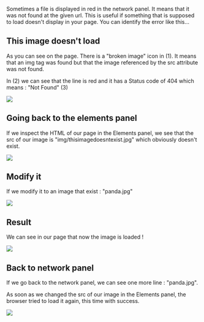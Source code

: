 Sometimes a file is displayed in red in the network panel. It means that it was not found at the given url. This is useful if something that is supposed to load doesn't display in your page. You can identify the error like this...

## This image doesn't load

As you can see on the page. There is a "broken image" icon in (1). It means that an img tag was found but that the image referenced by the src attribute was not found.

In (2) we can see that the line is red and it has a Status code of 404 which means : "Not Found" (3)

![][1]

[1]: .guides/img/network-error/this-image-doesn-t-load.png

## Going back to the elements panel

If we inspect the HTML of our page in the Elements panel, we see that the src of our image is "img/thisimagedoesntexist.jpg" which obviously doesn't exist.

![][2]

[2]: .guides/img/network-error/going-back-to-the-elements-panel.png

## Modify it

If we modify it to an image that exist : "panda.jpg"

![][3]

[3]: .guides/img/network-error/modify-it.png

## Result

We can see in our page that now the image is loaded !

![][4]

[4]: .guides/img/network-error/result.png

## Back to network panel

If we go back to the network panel, we can see one more line : "panda.jpg".

As soon as we changed the src of our image in the Elements panel, the browser tried to load it again, this time with success.

![][5]

[5]: .guides/img/network-error/back-to-network-panel.png